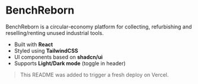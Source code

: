# BenchReborn

BenchReborn is a circular-economy platform for collecting, refurbishing and
reselling/renting unused industrial tools.

- Built with **React**
- Styled using **TailwindCSS**
- UI components based on **shadcn/ui**
- Supports **Light/Dark mode** (toggle in header)

> This README was added to trigger a fresh deploy on Vercel.
